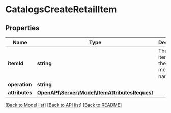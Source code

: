 # CatalogsCreateRetailItem

## Properties
Name | Type | Description | Notes
------------ | ------------- | ------------- | -------------
**itemId** | **string** | The catalog item id in the merchant namespace | 
**operation** | **string** |  | 
**attributes** | [**OpenAPI\Server\Model\ItemAttributesRequest**](ItemAttributesRequest.md) |  | 

[[Back to Model list]](../README.md#documentation-for-models) [[Back to API list]](../README.md#documentation-for-api-endpoints) [[Back to README]](../README.md)


